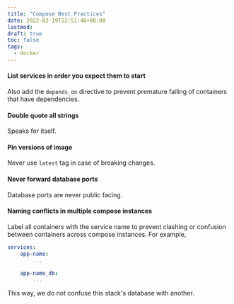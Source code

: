 ```yaml
---
title: "Compose Best Practices"
date: 2022-02-19T22:51:48+08:00
lastmod:
draft: true
toc: false
tags:
  - docker
---
```


#### List services in order you expect them to start

Also add the `depends_on` directive to prevent premature failing of containers
that have dependencies.

#### Double quote all strings

Speaks for itself.

#### Pin versions of image

Never use `latest` tag in case of breaking changes.

#### Never forward database ports

Database ports are never public facing.

#### Naming conflicts in multiple compose instances

Label all containers with the service name to prevent clashing or confusion
between containers across compose instances. For example,

```yaml
services:
	app-name:
		...

	app-name_db:
		...
```

This way, we do not confuse this stack's database with another.
